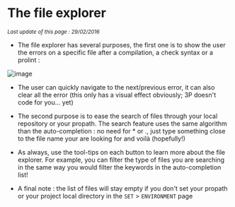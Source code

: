 # The file explorer #

*<small>Last update of this page : 29/02/2016</small>*

* The file explorer has several purposes, the first one is to show the user the errors on a specific file after a compilation, a check syntax or a prolint :

![image](https://raw.githubusercontent.com/jcaillon/3P/gh-pages/content_images/file_explorer_filestatus.png)

* The user can quickly navigate to the next/previous error, it can also clear all the error (this only has a visual effect obviously; 3P doesn't code for you... yet)

* The second purpose is to ease the search of files through your local repository or your propath. The search feature uses the same algorithm than the auto-completion : no need for * or ., just type something close to the file name your are looking for and voilà (hopefully!)

* As always, use the tool-tips on each button to learn more about the file explorer. For example, you can filter the type of files you are searching in the same way you would filter the keywords in the auto-completion list!

* A final note : the list of files will stay empty if you don't set your propath or your project local directory in the `SET` > `ENVIRONMENT` page
